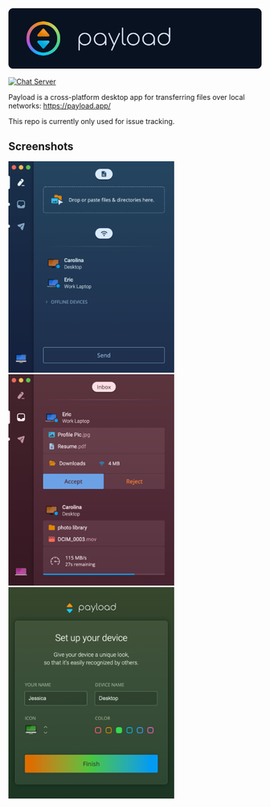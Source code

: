 <img src="splash.png" alt="Payload Banner" />

[![Chat Server](https://img.shields.io/badge/chat-on%20discord-7289da.svg)](https://discord.gg/8RTtQrET)

Payload is a cross-platform desktop app for transferring files over local networks: https://payload.app/

This repo is currently only used for issue tracking.

## Screenshots

<img src="compose.png" alt="Payload: Compose View" width="330" height="420"/>
<img src="inbox.png" alt="Payload: Inbox View" width="330" height="420"/>
<img src="setup.png" alt="Payload: Setup View" width="330" height="420"/>
